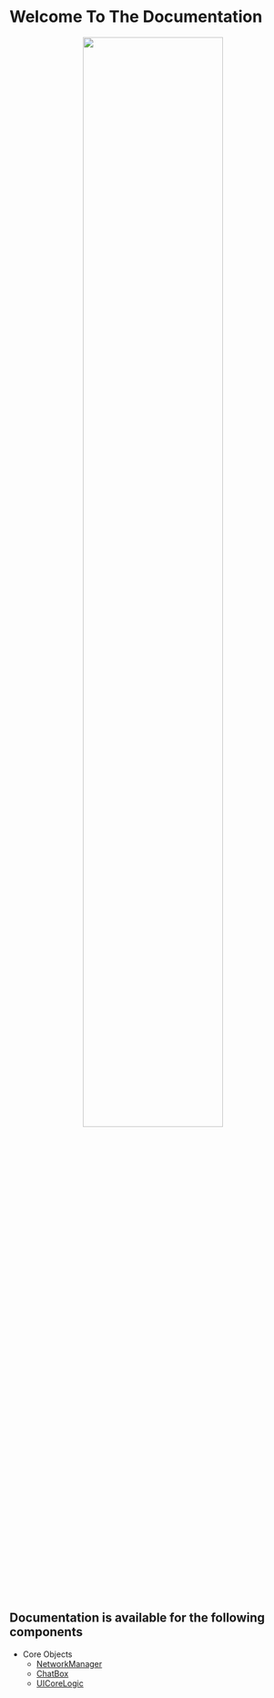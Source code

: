 # Welcome To The Documentation
<p align="center">
<img src="https://i.imgur.com/e7hkanq.png" width="70%">
</p>

## Documentation is available for the following components

- Core Objects
	- [NetworkManager](networkmanager.md)
	- [ChatBox](chatbox.md)
	- [UICoreLogic](uicorelogic.md)
